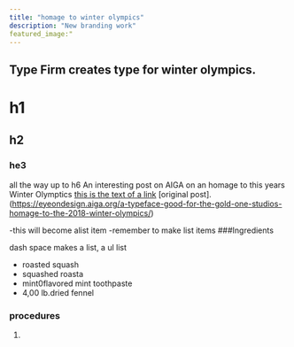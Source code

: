 ```yaml
---
title: "homage to winter olympics"
description: "New branding work"
featured_image:"
---
```

Type Firm creates type for winter olympics.
---
# h1
## h2
### he3
all the way up to h6
An interesting post on AIGA on an homage to this years Winter Olymptics
[this is the text of a link](http://whereveritcomesfrom.com)
[original post].(https://eyeondesign.aiga.org/a-typeface-good-for-the-gold-one-studios-homage-to-the-2018-winter-olympics/)

-this will become alist item
-remember to make list items
###Ingredients

dash space makes a list, a ul list
- roasted squash
- squashed roasta
- mint0flavored mint toothpaste
- 4,00 lb.dried fennel

### procedures

1. 
